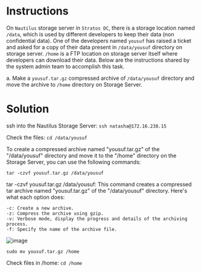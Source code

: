# Instructions

On `Nautilus` storage server in `Stratos DC`, there is a storage location named `/data`, which is used by different developers to keep their data (non confidential data). One of the developers named `yousuf` has raised a ticket and asked for a copy of their data present in `/data/yousuf` directory on storage server. `/home` is a FTP location on storage server itself where developers can download their data. Below are the instructions shared by the system admin team to accomplish this task.

a. Make a `yousuf.tar.gz` compressed archive of `/data/yousuf` directory and move the archive to `/home` directory on Storage Server.

# Solution

ssh into the Nautilus Storage Server: `ssh natasha@172.16.238.15`

Check the files: `cd /data/yousuf`

To create a compressed archive named "yousuf.tar.gz" of the "/data/yousuf" directory and move it to the "/home" directory on the Storage Server, you can use the following commands: 

`tar -czvf yousuf.tar.gz /data/yousuf`

tar -czvf yousuf.tar.gz /data/yousuf: This command creates a compressed tar archive named "yousuf.tar.gz" of the "/data/yousuf" directory. Here's what each option does:

    -c: Create a new archive.
    -z: Compress the archive using gzip.
    -v: Verbose mode, display the progress and details of the archiving process.
    -f: Specify the name of the archive file.


![image](https://github.com/janaom/KodeKloud-Engineer-2.0/assets/83917694/48ac523e-7df5-41d7-b82d-b289e8181c35)


`sudo mv yousuf.tar.gz /home`

Check files in /home: `cd /home`
